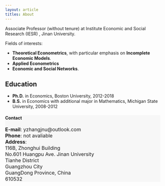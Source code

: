 ```yaml
---
layout: article
titles: About
---
```


Associate Professor (without tenure) at Institute Economic and Social Research (IESR) , Jinan University. 

Fields of interests: 
- **Theoretical Econometrics**, with particular emphasis on **Incomplete Economic Models**.
- **Applied Econometrics**
- **Economic and Social Networks**. 

## Education
- **Ph.D.** in Economics, Boston University, 2012-2018
- **B.S.** in Economics with additional major in Mathematics, Michigan State University, 2008-2012


<div class="hero" style="background-color:#f7f7f7; ">
  <div class="hero__content">
    <h4>Contact</h4>
    <p style="font-size: medium;"><b>E-mail</b>: yzhangjnu@outlook.com<br>
      <b>Phone</b>: not avaliable <br>
      <b>Address</b>:<br>
      116B, Zhonghui Building<br>
      No.601 Huangpu Ave. Jinan University<br>
      Tianhe District<br>
      Guangzhou City<br>
      GuangDong Province, China<br>
      610532
    </p>
  </div>
</div>
